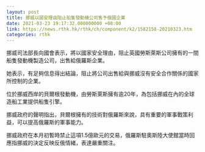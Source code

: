 ```yaml
---
layout: post
title: 挪威以國安理由阻止船隻發動機公司售予俄國企業
date: 2021-03-23 19:17:32.000000000 +08:00
link: https://news.rthk.hk/rthk/ch/component/k2/1582158-20210323.htm
categories: rthk
---
```


挪威司法部長向國會表示，將以國家安全理由，阻止英國勞斯萊斯公司擁有的一間船隻發動機製造公司，出售給俄羅斯企業。

她表示，有足夠信息得出結論，阻止將公司出售給與挪威沒有安全合作關係的國家所控制的企業。

位於挪威西岸的貝爾根發動機，由勞斯萊斯擁有逾20年，為包括挪威在內的全球造船工業提供船隻引擎。

挪威政府的聲明指出，貝爾根擁有的技術對俄羅斯來說，具有重要的軍事戰策利益，可以提高俄羅斯的軍事能力。

挪威政府在本月初暫時禁止這項1.5億歐元的交易，俄羅斯駐奧斯陸大使館當時回應指挪威的決定反映反俄情緒，表達嚴重關注。

